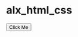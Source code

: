 # alx_html_css

<!DOCTYPE html>
<html lang="en">
<head>
    <meta charset="UTF-8">
    <meta name="viewport" content="width=device-width, initial-scale=1.0">
    <title>Headphones</title>
  <style>
    a:hover,
    a:active {
      color: #FF6565;
    }

.my-button {
  opacity: 1;
  transition: opacity 0.2s ease-in-out; 
}

.my-button:hover,
.my-button:active {
  opacity: 0.9;
}

.container {
      width: 100%;
      max-width: 1000px;
      margin: 0 auto;
      padding: 0 1rem; 
    }
  </style>
</head>
<body>
    <button class="my-button">Click Me</button>
</body>
</html>

